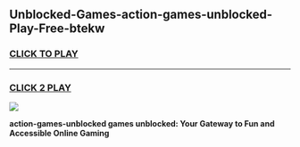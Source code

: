 
## Unblocked-Games-action-games-unblocked-Play-Free-btekw
<h3>
<a href="https://premium76.site?title=action-games-unblocked&ref=18A1">CLICK TO PLAY</a></h3>
<hr>

<h3>
<a href="https://premium76.site?title=action-games-unblocked&ref=18A1">CLICK 2 PLAY</a>
  
</h3>

<a href="https://premium76.site?title=action-games-unblocked&ref=18A1"><img src="https://clearcache.store/games.png"></a>


**action-games-unblocked games unblocked: Your Gateway to Fun and Accessible Online Gaming**
